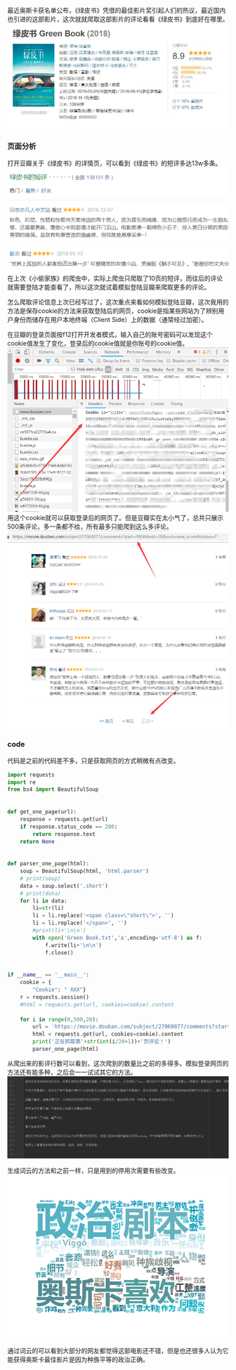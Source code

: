 最近奥斯卡获名单公布，《绿皮书》凭借的最佳影片奖引起人们的热议，最近国内也引进的这部影片，这次就就爬取这部影片的评论看看《绿皮书》到底好在哪里。
![](https://github.com/Yuzzzzzzz/imag/blob/master/Green%20book_image/1.png?raw=true)
### 页面分析
打开豆瓣关于《绿皮书》的详情页，可以看到《绿皮书》的短评多达13w多条。
![](https://github.com/Yuzzzzzzz/imag/blob/master/Green%20book_image/2.png?raw=true)
在上次《小偷家族》的爬虫中，实际上爬虫只爬取了10页的短评，而往后的评论就需要登陆才能查看了，所以这次就试着模拟登陆豆瓣来爬取更多的评论。

怎么爬取评论信息上次已经写过了，这次重点来看如何模拟登陆豆瓣，这次我用的方法是保存cookie的方法来获取登陆后的网页，cookie是指某些网站为了辨别用户身份而储存在用户本地终端（Client Side）上的数据（通常经过加密）。

在豆瓣的登录页面按f12打开开发者模式，输入自己的账号密码可以发现这个cookie值发生了变化，登录后的cookie值就是你账号的cookie值。
![](https://github.com/Yuzzzzzzz/imag/blob/master/Green%20book_image/3.png?raw=true)
用这个cookie就可以获取登录后的网页了。但是豆瓣实在太小气了，总共只展示500条评论，多一条都不给，所有最多只能爬到这么多评论。
![](https://github.com/Yuzzzzzzz/imag/blob/master/Green%20book_image/4.png?raw=true)

### code
代码是之前的代码差不多，只是获取网页的方式稍微有点改变。
```python
import requests
import re
from bs4 import BeautifulSoup


def get_one_page(url):
    response = requests.get(url)
    if response.status_code == 200:
        return response.text
    return None


def parser_one_page(html):
    soup = BeautifulSoup(html, 'html.parser')
    # print(soup)
    data = soup.select('.short')
    # print(data)
    for li in data:
        li=str(li)
        li = li.replace('<span class=\"short\">', '')
        li = li.replace('</span>', '')
        #print(li+'\n\n')
        with open('Green Book.txt','a',encoding='utf-8') as f:
            f.write(li+'\n\n')
            f.close()


if __name__ == '__main__':
    cookie = {
        "Cookie": " XXX"}
    r = requests.session()
    #html = requests.get(url, cookies=cookie).content

    for i in range(0,500,20):
        url = 'https://movie.douban.com/subject/27060077/comments?start='+str(i)+'&limit=20&sort=new_score&status=P'
        html = requests.get(url, cookies=cookie).content
        print('正在抓取第'+str(int(i/20+1))+'页评论！')
        parser_one_page(html)
```
从爬出来的影评行数可以看到，这次爬到的数量比之前的多得多。模拟登录网页的方法还有能多种，之后会一一试试其它的方法。
![](https://github.com/Yuzzzzzzz/imag/blob/master/Green%20book_image/5.png?raw=true)


生成词云的方法和之前一样，只是用到的停用次需要有些改变。
![](https://github.com/Yuzzzzzzz/imag/blob/master/Green%20book_image/%E7%BB%BF%E7%9A%AE%E4%B9%A6.png?raw=true)

通过词云的可以看到大部分的网友都觉得这部电影还不错，但是也还很多人认为它能获得奥斯卡最佳影片是因为种族平等的政治正确。
